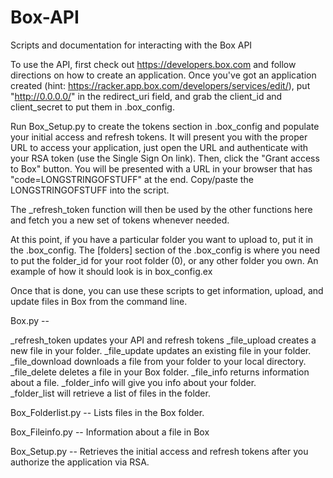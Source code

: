 Box-API
=======

Scripts and documentation for interacting with the Box API

To use the API, first check out https://developers.box.com and follow directions on how to create an application.  Once you've got an application created (hint: https://racker.app.box.com/developers/services/edit/), put "http://0.0.0.0/" in the redirect_uri field, and grab the client_id and client_secret to put them in .box_config.

Run Box_Setup.py to create the tokens section in .box_config and populate your initial access and refresh tokens.  It will present you with the proper URL to access your application, just open the URL and authenticate with your RSA token (use the Single Sign On link).  Then, click the "Grant access to Box" button. You will be presented with a URL in your browser that has "code=LONGSTRINGOFSTUFF" at the end.  Copy/paste the LONGSTRINGOFSTUFF into the script.  
 
The _refresh_token function will then be used by the other functions here and fetch you a new set of tokens whenever needed.  

At this point, if you have a particular folder you want to upload to, put it in the .box_config.  The [folders] section of the .box_config is where you need to put the folder_id for your root folder (0), or any other folder you own.  An example of how it should look is in box_config.ex

Once that is done, you can use these scripts to get information, upload, and update files in Box from the command line.

Box.py --

  _refresh_token updates your API and refresh tokens
  _file_upload creates a new file in your folder.
  _file_update updates an existing file in your folder.
  _file_download downloads a file from your folder to your local directory.
  _file_delete deletes a file in your Box folder.
  _file_info returns information about a file.
  _folder_info will give you info about your folder.  
  _folder_list will retrieve a list of files in the folder.

Box_Folderlist.py --
	Lists files in the Box folder.

Box_Fileinfo.py --
	Information about a file in Box

Box_Setup.py --
	Retrieves the initial access and refresh tokens after you authorize the application via RSA.
